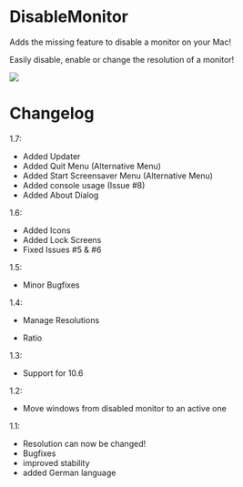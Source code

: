 DisableMonitor
==============
Adds the missing feature to disable a monitor on your Mac!

Easily disable, enable or change the resolution of a monitor! 


![](https://raw.githubusercontent.com/Eun/DisableMonitor/res/screenshot1.png)

Changelog
=========
1.7:
* Added Updater
* Added Quit Menu (Alternative Menu)
* Added Start Screensaver Menu (Alternative Menu)
* Added console usage (Issue #8)
* Added About Dialog

1.6:
* Added Icons
* Added Lock Screens
* Fixed Issues #5 & #6

1.5:
* Minor Bugfixes

1.4:
* Manage Resolutions
+ Ratio

1.3:
* Support for 10.6

1.2:
* Move windows from disabled monitor to an active one

1.1: 
* Resolution can now be changed!
* Bugfixes
* improved stability
* added German language
